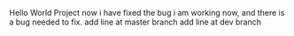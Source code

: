 Hello World Project
now i have fixed the bug
i am working now, and there is a bug needed to fix.
add line at master branch
add line at dev branch

